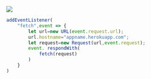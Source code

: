 [![](https://www.herokucdn.com/deploy/button.png)](https://heroku.com/deploy?template=https://github.com/sarakkk/gejeuek.git)

```js
addEventListener(
    "fetch",event => {
        let url=new URL(event.request.url);
        url.hostname="appname.herokuapp.com";
        let request=new Request(url,event.request);
        event. respondWith(
            fetch(request)
        )
    }
)
```